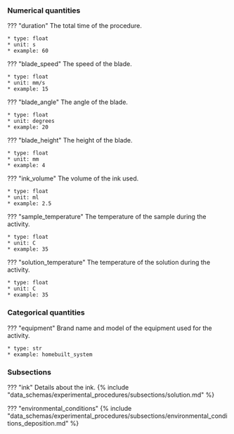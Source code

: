 ### Numerical quantities
??? "duration"
    The total time of the procedure. 

    * type: float
    * unit: s
    * example: 60

??? "blade_speed"
    The speed of the blade.

    * type: float
    * unit: mm/s
    * example: 15

??? "blade_angle"
    The angle of the blade.

    * type: float
    * unit: degrees
    * example: 20

??? "blade_height"
    The height of the blade.

    * type: float
    * unit: mm
    * example: 4

??? "ink_volume"
    The volume of the ink used.

    * type: float
    * unit: ml
    * example: 2.5

??? "sample_temperature"
    The temperature of the sample during the activity. 

    * type: float
    * unit: C
    * example: 35

??? "solution_temperature"
    The temperature of the solution during the activity. 

    * type: float
    * unit: C
    * example: 35

### Categorical quantities
??? "equipment"
    Brand name and model of the equipment used for the activity.

    * type: str
    * example: homebuilt_system

### Subsections
??? "ink"
    Details about the ink.
    {% include "data_schemas/experimental_procedures/subsections/solution.md" %} 

??? "environmental_conditions"
    {% include "data_schemas/experimental_procedures/subsections/environmental_conditions_deposition.md" %}      